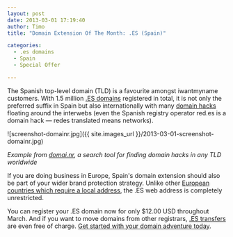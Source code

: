 ```yaml
---
layout: post
date: 2013-03-01 17:19:40
author: Timo
title: "Domain Extension Of The Month: .ES (Spain)"

categories:
  - .es domains
  - Spain
  - Special Offer

---
```


The Spanish top-level domain (TLD) is a favourite amongst iwantmyname customers. With 1.5 million [.ES domains](https://iwantmyname.com/domains/es-spanish-domain-name-registration-for-spain) registered in total, it is not only the preferred suffix in Spain but also internationally with many [domain hacks](https://iwantmyname.com/blog/2009/05/how-to-find-a-domain-hack.html) floating around the interwebs (even the Spanish registry operator red.es is a domain hack &mdash; redes translated means networks).

![screenshot-domainr.jpg]({{ site.images_url }}/2013-03-01-screenshot-domainr.jpg)

*Example from [domai.nr](http://domai.nr), a search tool for finding domain hacks in any TLD worldwide*

If you are doing business in Europe, Spain's domain extension should also be part of your wider brand protection strategy. Unlike other [European countries which require a local address](https://iwantmyname.com/blog/2013/02/need-to-register-domains-requiring-a-postal-address-in-europe-weve-got-you-covered.html), the .ES web address is completely unrestricted.

You can register your .ES domain now for only $12.00 USD throughout March. And if you want to move domains from other registrars, [.ES transfers](https://iwantmyname.com/domains/es-domain-registrar-transfer-spain) are even free of charge. [Get started with your domain adventure today](https://iwantmyname.com).
